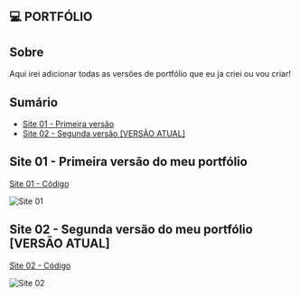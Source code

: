 ## 💻 PORTFÓLIO

 ## Sobre

 Aqui irei adicionar todas as versões de portfólio que eu ja criei ou vou criar!

## Sumário

* [Site 01 - Primeira versão](#id01)
* [Site 02 - Segunda versão [VERSÃO ATUAL]](#id02)

##  Site 01 - Primeira versão do meu portfólio <a name="id01"></a>
[Site 01 - Código]()

![Site 01]()


##  Site 02 - Segunda versão do meu portfólio [VERSÃO ATUAL] <a name="id02"></a>
[Site 02 - Código]()

![Site 02]()